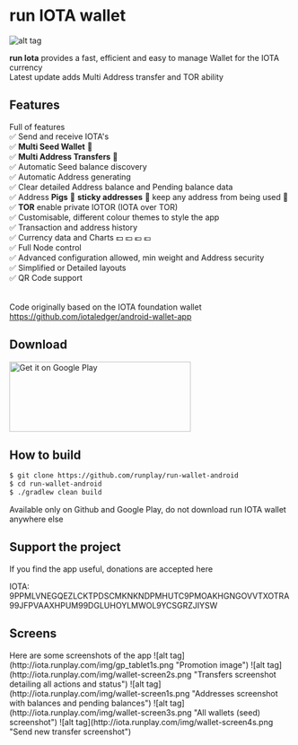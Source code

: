 # run IOTA wallet
![alt tag](http://iota.runplay.com/img/icon.png "run IOTA wallet Logo")

<b>run Iota</b> provides a fast, efficient and easy to manage Wallet for the IOTA currency
<br/>Latest update adds Multi Address transfer and TOR ability

<h2>Features</h2>

Full of features<br/>
✅ Send and receive IOTA's<br/>
✅ <b>Multi Seed Wallet</b> 🌿<br/>
✅ <b>Multi Address Transfers</b> 🌿<br/>
✅ Automatic Seed balance discovery<br/>
✅ Automatic Address generating<br/>
✅ Clear detailed Address balance and Pending balance data<br/>
✅ Address <b>Pigs</b> 🐷 <b>sticky addresses</b> 🐷 keep any address from being used 🐷<br/>
✅ <b>TOR</b> enable private IOTOR (IOTA over TOR)<br/>
✅ Customisable, different colour themes to style the app<br/>
✅ Transaction and address history<br/>
✅ Currency data and Charts 💵 💴 💶 💷<br/>
✅ Full Node control<br/>
✅ Advanced configuration allowed, min weight and Address security<br/>
✅ Simplified or Detailed layouts<br/>
✅ QR Code support<br/>
<br/><br/>
Code originally based on the IOTA foundation wallet
https://github.com/iotaledger/android-wallet-app
<br/>


<h2>Download</h2>

<a href='https://play.google.com/store/apps/details?id=run.wallet'><img alt='Get it on Google Play' src='https://play.google.com/intl/en_us/badges/images/generic/en_badge_web_generic.png' width="323" height="125"/></a></a>

<h2>How to build</h2>

```bash
$ git clone https://github.com/runplay/run-wallet-android
$ cd run-wallet-android
$ ./gradlew clean build
```

Available only on Github and Google Play, do not download run IOTA wallet anywhere else


<h2>Support the project</h2>
If you find the app useful, donations are accepted here

IOTA: 9PPMLVNEGQEZLCKTPDSCMKNKNDPMHUTC9PMOAKHGNGOVVTXOTRA99JFPVAAXHPUM99DGLUHOYLMWOL9YCSGRZJIYSW



<h2>Screens</h2>
Here are some screenshots of the app
![alt tag](http://iota.runplay.com/img/gp_tablet1s.png "Promotion image")
![alt tag](http://iota.runplay.com/img/wallet-screen2s.png "Transfers screenshot detailing all actions and status")
![alt tag](http://iota.runplay.com/img/wallet-screen1s.png "Addresses screenshot with balances and pending balances")
![alt tag](http://iota.runplay.com/img/wallet-screen3s.png "All wallets (seed) screenshot")
![alt tag](http://iota.runplay.com/img/wallet-screen4s.png "Send new transfer screenshot")
